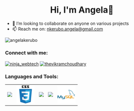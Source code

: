 <h1 align="center">
     Hi, I'm Angela👋
</h1>

- 👯 I’m looking to collaborate on anyone on various projects
- 📫 Reach me on: nkerubo.angela@gmail.com 
<p align="left"> <img src="https://komarev.com/ghpvc/?username=angelakerubo&label=Profile%20views&color=0e75b6&style=flat" alt="angelakerubo" /> </p>

### Connect with me:

<a href="https://twitter.com/Angie_kerubo_" target="blank"><img align="center" src="https://raw.githubusercontent.com/rahuldkjain/github-profile-readme-generator/master/src/images/icons/Social/twitter.svg" alt="ninja_webtech" height="30" width="60" /></a>
<a href="https://www.linkedin.com/in/angela-kerubo/" target="blank"><img align="center" src="https://raw.githubusercontent.com/rahuldkjain/github-profile-readme-generator/master/src/images/icons/Social/linked-in-alt.svg" alt="thevikramchoudhary" height="30" width="60" /></a><br>


<h3 align="left">Languages and Tools:</h3>
<table>
    <tr>
        <td align="center">
            <img src="https://www.vectorlogo.zone/logos/w3_html5/w3_html5-ar21.svg">
        </td>
        <td align="center">
            <img src="https://raw.githubusercontent.com/devicons/devicon/0d6c64dbbf311879f7d563bfc3ccf559f9ed111c/icons/css3/css3-original-wordmark.svg" width="60">
        </td>
        <td align="center">
            <img src="https://raw.githubusercontent.com/detain/svg-logos/780f25886640cef088af994181646db2f6b1a3f8/svg/javascript.svg" width="60">
        </td>
        <td align="center">
            <img src="https://www.vectorlogo.zone/logos/python/python-ar21.svg">
        </td>
        <td align="center"> 
           <img src="https://raw.githubusercontent.com/devicons/devicon/master/icons/mysql/mysql-original-wordmark.svg" alt="mysql" width="60" /> 
        </td>
   </tr>
</table>


 

